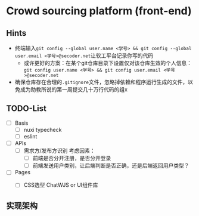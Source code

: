 # Crowd sourcing platform (front-end)

## Hints

- 终端输入`git config --global user.name <学号> && git config --global user.email <学号>@secoder.net`让软工平台记录你写的代码
    - 或许更好的方案：在某个git仓库目录下设置仅对该仓库生效的个人信息：`git config user.name <学号> && git config user.email <学号>@secoder.net`
- 确保仓库存在合理的`.gitignore`文件，忽略掉依赖和程序运行生成的文件，以免成为助教所说的第一周提交几十万行代码的组x

## TODO-List

- [ ] Basis
    - [ ] nuxi typecheck
    - [ ] eslint
- [ ] APIs
    - [ ] 需求方/发布方识别 考虑因素：
        - [ ] 前端是否分开注册，是否分开登录
        - [ ] 前端发送用户类别，让后端判断是否正确，还是后端返回用户类型？
- [ ] Pages
    - [ ] CSS选型 ChatWJS or UI组件库


## 实现架构

